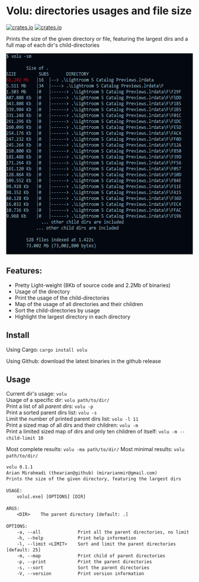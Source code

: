 # Volu: directories usages and file size

[![crates.io](https://img.shields.io/crates/v/volu.svg)](https://crates.io/crates/volu)
[![crates.io](https://img.shields.io/crates/d/volu.svg)](https://crates.io/crates/volu)

Prints the size of the given directory or file, featuring the largest dirs
and a full map of each dir's child-directories

<img src="./screenshots/volu-sm.png" width="598" height="543">

## Features:

- Pretty Light-weight (8Kb of source code and 2.2Mb of binaries)
- Usage of the directory
- Print the usage of the child-directories
- Map of the usage of all directories and their children
- Sort the child-directories by usage
- Highlight the largest directory in each directory

## Install

Using Cargo: `cargo install volu`

Using Github: download the latest binaries in the github release

## Usage

Current dir's usage: `volu`  
Usage of a specific dir: `volu path/to/dir/`  
Print a list of all *parent dirs*: `volu -p`  
Print a sorted parent dirs list: `volu -s`  
Limit the number of printed parent dirs list: `volu -l 11`  
Print a sized map of all dirs and their children: `volu -m`  
Print a limited sized map of dirs and only ten children of itself: `volu -m --child-limit 10`  

Most complete results: `volu -ma path/to/dir/`
Most minimal results: `volu path/to/dir/`

```command
volu 0.1.1
Arian Mirahmadi (thearian@github) (mirarianmir@gmail.com)
Prints the size of the given directory, featuring the largest dirs

USAGE:
    volu[.exe] [OPTIONS] [DIR]

ARGS:
    <DIR>    The parent directory [default: .]

OPTIONS:
    -a, --all              Print all the parent directories, no limit
    -h, --help             Print help information
    -l, --limit <LIMIT>    Sort and limit the parent directories [default: 25]
    -m, --map              Print child of parent directories
    -p, --print            Print the parent directories
    -s, --sort             Sort the parent directories
    -V, --version          Print version information
```
